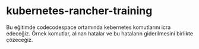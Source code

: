 # kubernetes-rancher-training

Bu eğitimde codecodespace ortamında kebernetes komutlarını icra edeceğiz. Örnek komutlar, alınan hatalar ve bu hataların giderilmesini birlikte çözeceğiz.  

